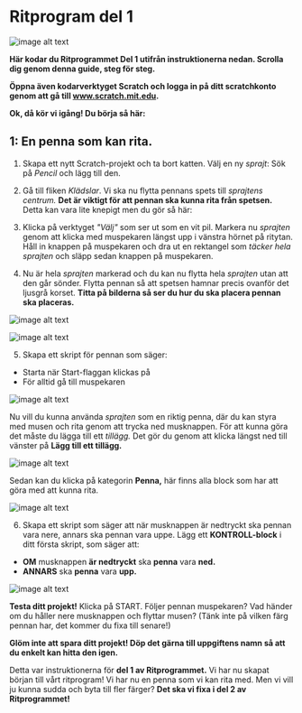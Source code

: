 # Ritprogram del 1

![image alt text](bild-1.png)

**Här kodar du Ritprogrammet Del 1 utifrån instruktionerna nedan. Scrolla dig genom denna guide, steg för steg.**

**Öppna även kodarverktyget Scratch och logga in på ditt scratchkonto genom att gå till www.scratch.mit.edu.**

**Ok, då kör vi igång! Du börja så här:**

## 1: En penna som kan rita.

1. Skapa ett nytt Scratch-projekt och ta bort katten. Välj en ny *sprajt*: Sök på *Pencil* och lägg till den. 
 
2. Gå till fliken *Klädslar*. Vi ska nu flytta pennans spets till *sprajtens centrum.* **Det är viktigt för att pennan ska kunna rita från spetsen.** Detta kan vara lite knepigt men du gör så här: 
 
3. Klicka på verktyget *"Välj"* som ser ut som en vit pil. Markera nu *sprajten* genom att klicka med muspekaren längst upp i vänstra hörnet på ritytan. Håll in knappen på muspekaren och dra ut en rektangel som *täcker hela sprajten* och släpp sedan knappen på muspekaren. 

4. Nu är hela *sprajten* markerad och du kan nu flytta hela *sprajten* utan att den går sönder. Flytta pennan så att spetsen hamnar precis ovanför det ljusgrå korset. **Titta på bilderna så ser du hur du ska placera pennan ska placeras.**  


![image alt text](bild-2.jpeg)


![image alt text](bild-3.jpeg) 


5. Skapa ett skript för pennan som säger:  

* Starta när Start-flaggan klickas på  
* För alltid gå till muspekaren
 
 
![image alt text](bild-4.png)


Nu vill du kunna använda *sprajten* som en riktig penna, där du kan styra med musen och rita genom att trycka ned musknappen. För att kunna göra det måste du lägga till ett *tillägg.* Det gör du genom att klicka längst ned till vänster på **Lägg till ett tillägg.**  


![image alt text](bild-5.jpeg)


Sedan kan du klicka på kategorin **Penna,** här finns alla block som har att göra med att kunna rita.  


![image alt text](bild-6.jpeg)


6. Skapa ett skript som säger att när musknappen är nedtryckt ska pennan vara nere, annars ska pennan vara uppe. Lägg ett **KONTROLL-block** i ditt första skript, som säger att:  

* **OM** musknappen **är nedtryckt** ska **penna** vara **ned.**  
* **ANNARS** ska **penna** vara **upp.** 


![image alt text](bild-7.png)


**Testa ditt projekt!** Klicka på START. Följer pennan muspekaren? Vad händer om du håller nere musknappen och flyttar musen? (Tänk inte på vilken färg pennan har, det kommer du fixa till senare!) 

**Glöm inte att spara ditt projekt! Döp det gärna till uppgiftens namn så att du enkelt kan hitta den igen.**
 
Detta var instruktionerna för **del 1 av Ritprogrammet.** Vi har nu skapat början till vårt ritprogram! Vi har nu en penna som vi kan rita med. Men vi vill ju kunna sudda och byta till fler färger? **Det ska vi fixa i del 2 av Ritprogrammet!**
